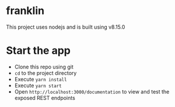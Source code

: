 # franklin

This project uses nodejs and is built using v8.15.0

# Start the app
- Clone this repo using git
- `cd` to the project directory
- Execute `yarn install`
- Execute `yarn start`
- Open `http://localhost:3000/documentation` to view and test the exposed REST endpoints



 